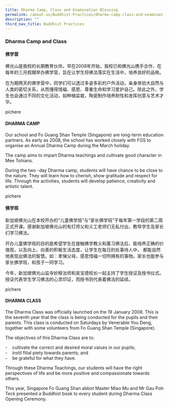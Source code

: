 ```yaml
---
title: Dharma Camp, Class and Examination Blessing
permalink: /about-us/Buddhist-Practices/dharma-camp-class-and-examination-blessing
description: ""
third_nav_title: Buddhist Practices
---
```


### Dharma Camp and Class

#### 佛学营

佛光山是我校的长期教育伙伴。早在2008年开始，我校已和佛光山携手合作，在每年的三月假期举办佛学营，旨在让学生将佛法落实在生活中，培养良好的品格。  

在为期两天的佛学营中，同学们可以透过多姿多彩的户外活动，亲身体验大自然与人类的密切关系，从而懂得惜福、感恩、尊重生命和学习爱护自己。除此之外，学生也会通过不同的文化活动，如种植盆栽，陶瓷制作培养耐性和发挥创意与艺术才华。

pichere

#### DHARMA CAMP

Our school and Fo Guang Shan Temple (Singapore) are long-term education partners. As early as 2008, the school has worked closely with FGS to organise an Annual Dharma Camp during the March holiday.

The camp aims to impart Dharma teachings and cultivate good character in Mee Tohians.  

During the two -day Dharma camp, students will have chance to be close to the nature. They will learn how to cherish, show gratitude and respect for life. Through the activities, students will develop patience, creativity and artistic talent.

pichere

#### 佛学班

新加坡佛光山在本校开办的“儿童佛学班”与“家长佛学班”于每年第一学段的第二周正式开课。感谢新加坡佛光山的有灯师父和义工老师们无私付出，教导学生及家长们学习佛法。    

开办儿童佛学班的目的是希望学生在接触佛学教义和薰习佛法后，能培养正确的价值观，以及向上、向善的积极生活态度，让学生在每日的处事待人中， 都能自然地表现出佛法的智慧。如：孝悌父母，感恩惜福一切所拥有的事物。家长也能参与家长佛学班，和孩子一同学习。

今年，新加坡佛光山监寺妙穆法师和吴宝德校长一起主持了学生授证及授书仪式。授证代表学生学习佛法的心灵印证，而授书则代表着佛法的延续。

pichere

#### DHARMA CLASS

The Dharma Class was officially launched on the 19 January 2008. This is the seventh year that the class is being conducted for the pupils and their parents. This class is conducted on Saturdays by Venerable You Deng, together with some volunteers from Fo Guang Shan Temple (Singapore).  

The objectives of this Dharma Class are to:  

\-    cultivate the correct and desired moral values in our pupils; <br>
\-    instil filial piety towards parents; and <br>
\-    be grateful for what they have.

Through these Dharma Teachings, our students will have the right perspectives of life and be more positive and compassionate towards others.

This year, Singapore Fo Guang Shan abbot Master Miao Mu and Mr Gau Poh Teck presented a Buddhist book to every student during Dharma Class Opening Ceremony.